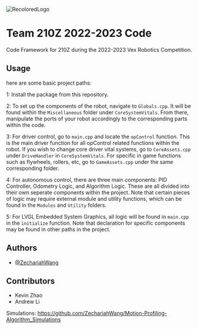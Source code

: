 
![RecoloredLogo](https://user-images.githubusercontent.com/97078224/230698177-5690229d-7d7e-4f90-89dc-b33ee27bca9b.png)



# Team 210Z 2022-2023 Code

Code Framework for 210Z during the 2022-2023 Vex Robotics Competition.


## Usage

here are some basic project paths:

1: Install the package from this repository. 

2: To set up the components of the robot, navigate to
``` Globals.cpp ```. It will be found within the ``` Miscellaneous ``` folder under ```CoreSystemVitals```. From there, manipulate the ports of your robot accordingly to the corresponding parts within the code.

3: For driver control, go to ```main.cpp``` and locate the ```opControl``` function. This is the main driver function for all opControl related functions within the robot. If you wish to change core driver vital systems, go to ```CoreAssets.cpp``` under ```DriveHandler``` in ```CoreSystemVitals```. For specific in game functions such as flywheels, rollers, etc, go to ```GameAssets.cpp``` under the same corresponding folder.

4: For autonomous control, there are three main components: PID Controller, Odometry Logic, and Algorithm Logic. These are all divided into their own seperate components within the project. Note that certain pieces of logic may require external module and utility functions, which can be found in the ```Modules``` and ```Utility``` folders.

5: For LVGL Embedded System Graphics, all logic will be found in ```main.cpp``` in the ```initialize``` function. Note that declaration for specific components may be found in other paths in the project.


## Authors

- [@ZechariahWang](https://github.com/ZechariahWang)


## Contributors

 - Kevin Zhao
 - Andrew Li



Simulations: https://github.com/ZechariahWang/Motion-Profiling-Algorithm_Simulations
